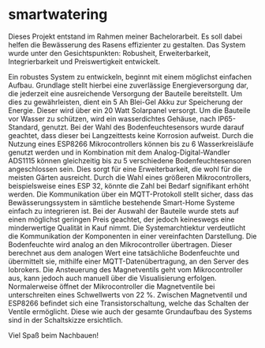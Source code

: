 # smartwatering
Dieses Projekt entstand im Rahmen meiner Bachelorarbeit. Es soll dabei helfen die Bewässerung des Rasens effizienter zu gestalten. Das System wurde unter den Gesichtspunkten: Robusheit, Erweiterbarkeit, Integrierbarkeit und Preiswertigkeit entwickelt.

Ein robustes System zu entwickeln, beginnt mit einem möglichst einfachen Aufbau. Grundlage stellt hierbei eine zuverlässige Energieversorgung dar, die jederzeit eine ausreichende Versorgung der Bauteile bereitstellt. Um dies zu gewährleisten, dient ein 5 Ah Blei-Gel Akku zur Speicherung der Energie. Dieser wird über ein 20 Watt Solarpanel versorgt. Um die Bauteile vor Wasser zu schützen, wird ein wasserdichtes Gehäuse, nach IP65-Standard, genutzt. Bei der Wahl des Bodenfeuchtesensors wurde darauf geachtet, dass dieser bei Langzeittests keine Korrosion aufweist.
Durch die Nutzung eines ESP8266 Mikrocontrollers können bis zu 6 Wasserkreisläufe genutzt werden und in Kombination mit dem Analog-Digital-Wandler ADS1115 können gleichzeitig bis zu 5 verschiedene Bodenfeuchtesensoren angeschlossen sein. Dies sorgt für eine Erweiterbarkeit, die wohl für die meisten Gärten ausreicht. Durch die Wahl eines größeren Mikrocontrollers, beispielsweise eines ESP 32, könnte die Zahl bei Bedarf signifikant erhöht werden.
Die Kommunikation über ein MQTT-Protokoll stellt sicher, dass das Bewässerungssystem in sämtliche bestehende Smart-Home Systeme einfach zu integrieren ist.
Bei der Auswahl der Bauteile wurde stets auf einen möglichst geringen Preis geachtet, der jedoch keineswegs eine minderwertige Qualität in Kauf nimmt. 
Die Systemarchtiektur verdeutlicht die Kommunikation der Komponenten in einer vereinfachten Darstellung.
Die Bodenfeuchte wird analog an den Mikrocontroller übertragen. Dieser berechnet aus dem analogen Wert eine tatsächliche Bodenfeuchte und übermittelt sie, mithilfe einer MQTT-Datenübertragung, an den Server des Iobrokers. Die Ansteuerung des Magnetventils geht vom Mikrocontroller aus, kann jedoch auch manuell über die Visualisierung erfolgen. Normalerweise öffnet der Mikrocontroller die Magnetventile bei unterschreiten eines Schwellwerts von 22 %. Zwischen Magnetventil und ESP8266 befindet sich eine Transistorschaltung, welche das Schalten der Ventile ermöglicht. Diese wie auch der gesamte Grundaufbau des Systems sind in der Schaltskizze ersichtlich.

Viel Spaß beim Nachbauen!

